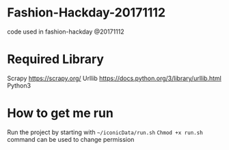 # Fashion-Hackday-20171112
code used in fashion-hackday @20171112


# Required Library
Scrapy https://scrapy.org/
Urllib https://docs.python.org/3/library/urllib.html
Python3

# How to get me run 
Run the project by starting with `~/iconicData/run.sh`
`Chmod +x run.sh` command can be used to change permission
